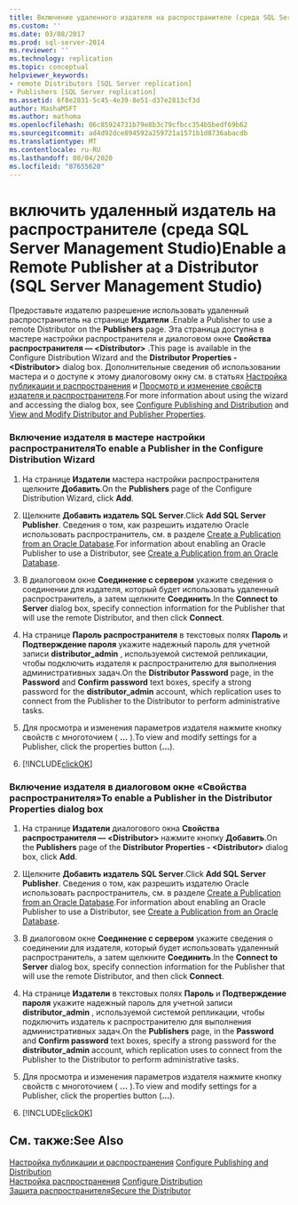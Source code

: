 ```yaml
---
title: Включение удаленного издателя на распространителе (среда SQL Server Management Studio) | Документация Майкрософт
ms.custom: ''
ms.date: 03/08/2017
ms.prod: sql-server-2014
ms.reviewer: ''
ms.technology: replication
ms.topic: conceptual
helpviewer_keywords:
- remote Distributors [SQL Server replication]
- Publishers [SQL Server replication]
ms.assetid: 6f8e2831-5c45-4e39-8e51-d37e2813cf3d
author: MashaMSFT
ms.author: mathoma
ms.openlocfilehash: 06c85924731b79e8b3c79cfbcc354b5bedf69b62
ms.sourcegitcommit: ad4d92dce894592a259721a1571b1d8736abacdb
ms.translationtype: MT
ms.contentlocale: ru-RU
ms.lasthandoff: 08/04/2020
ms.locfileid: "87655620"
---
```

# <a name="enable-a-remote-publisher-at-a-distributor-sql-server-management-studio"></a><span data-ttu-id="daa00-102">включить удаленный издатель на распространителе (среда SQL Server Management Studio)</span><span class="sxs-lookup"><span data-stu-id="daa00-102">Enable a Remote Publisher at a Distributor (SQL Server Management Studio)</span></span>
  <span data-ttu-id="daa00-103">Предоставьте издателю разрешение использовать удаленный распространитель на странице **Издатели** .</span><span class="sxs-lookup"><span data-stu-id="daa00-103">Enable a Publisher to use a remote Distributor on the **Publishers** page.</span></span> <span data-ttu-id="daa00-104">Эта страница доступна в мастере настройки распространителя и диалоговом окне **Свойства распространителя — \<Distributor>** .</span><span class="sxs-lookup"><span data-stu-id="daa00-104">This page is available in the Configure Distribution Wizard and the **Distributor Properties - \<Distributor>** dialog box.</span></span> <span data-ttu-id="daa00-105">Дополнительные сведения об использовании мастера и о доступе к этому диалоговому окну см. в статьях [Настройка публикации и распространения](configure-publishing-and-distribution.md) и [Просмотр и изменение свойств издателя и распространителя](view-and-modify-distributor-and-publisher-properties.md).</span><span class="sxs-lookup"><span data-stu-id="daa00-105">For more information about using the wizard and accessing the dialog box, see [Configure Publishing and Distribution](configure-publishing-and-distribution.md) and [View and Modify Distributor and Publisher Properties](view-and-modify-distributor-and-publisher-properties.md).</span></span>  
  
### <a name="to-enable-a-publisher-in-the-configure-distribution-wizard"></a><span data-ttu-id="daa00-106">Включение издателя в мастере настройки распространителя</span><span class="sxs-lookup"><span data-stu-id="daa00-106">To enable a Publisher in the Configure Distribution Wizard</span></span>  
  
1.  <span data-ttu-id="daa00-107">На странице **Издатели** мастера настройки распространителя щелкните **Добавить**.</span><span class="sxs-lookup"><span data-stu-id="daa00-107">On the **Publishers** page of the Configure Distribution Wizard, click **Add**.</span></span>  
  
2.  <span data-ttu-id="daa00-108">Щелкните **Добавить издатель SQL Server**.</span><span class="sxs-lookup"><span data-stu-id="daa00-108">Click **Add SQL Server Publisher**.</span></span> <span data-ttu-id="daa00-109">Сведения о том, как разрешить издателю Oracle использовать распространитель, см. в разделе [Create a Publication from an Oracle Database](publish/create-a-publication-from-an-oracle-database.md).</span><span class="sxs-lookup"><span data-stu-id="daa00-109">For information about enabling an Oracle Publisher to use a Distributor, see [Create a Publication from an Oracle Database](publish/create-a-publication-from-an-oracle-database.md).</span></span>  
  
3.  <span data-ttu-id="daa00-110">В диалоговом окне **Соединение с сервером** укажите сведения о соединении для издателя, который будет использовать удаленный распространитель, а затем щелкните **Соединить**.</span><span class="sxs-lookup"><span data-stu-id="daa00-110">In the **Connect to Server** dialog box, specify connection information for the Publisher that will use the remote Distributor, and then click **Connect**.</span></span>  
  
4.  <span data-ttu-id="daa00-111">На странице **Пароль распространителя** в текстовых полях **Пароль** и **Подтверждение пароля** укажите надежный пароль для учетной записи **distributor_admin** , используемой системой репликации, чтобы подключить издателя к распространителю для выполнения административных задач.</span><span class="sxs-lookup"><span data-stu-id="daa00-111">On the **Distributor Password** page, in the **Password** and **Confirm password** text boxes, specify a strong password for the **distributor_admin** account, which replication uses to connect from the Publisher to the Distributor to perform administrative tasks.</span></span>  
  
5.  <span data-ttu-id="daa00-112">Для просмотра и изменения параметров издателя нажмите кнопку свойств с многоточием ( **…** ).</span><span class="sxs-lookup"><span data-stu-id="daa00-112">To view and modify settings for a Publisher, click the properties button (**...**).</span></span>  
  
6.  [!INCLUDE[clickOK](../../includes/clickok-md.md)]  
  
### <a name="to-enable-a-publisher-in-the-distributor-properties-dialog-box"></a><span data-ttu-id="daa00-113">Включение издателя в диалоговом окне «Свойства распространителя»</span><span class="sxs-lookup"><span data-stu-id="daa00-113">To enable a Publisher in the Distributor Properties dialog box</span></span>  
  
1.  <span data-ttu-id="daa00-114">На странице **Издатели** диалогового окна **Свойства распространителя — \<Distributor>** нажмите кнопку **Добавить**.</span><span class="sxs-lookup"><span data-stu-id="daa00-114">On the **Publishers** page of the **Distributor Properties - \<Distributor>** dialog box, click **Add**.</span></span>  
  
2.  <span data-ttu-id="daa00-115">Щелкните **Добавить издатель SQL Server**.</span><span class="sxs-lookup"><span data-stu-id="daa00-115">Click **Add SQL Server Publisher**.</span></span> <span data-ttu-id="daa00-116">Сведения о том, как разрешить издателю Oracle использовать распространитель, см. в разделе [Create a Publication from an Oracle Database](publish/create-a-publication-from-an-oracle-database.md).</span><span class="sxs-lookup"><span data-stu-id="daa00-116">For information about enabling an Oracle Publisher to use a Distributor, see [Create a Publication from an Oracle Database](publish/create-a-publication-from-an-oracle-database.md).</span></span>  
  
3.  <span data-ttu-id="daa00-117">В диалоговом окне **Соединение с сервером** укажите сведения о соединении для издателя, который будет использовать удаленный распространитель, а затем щелкните **Соединить**.</span><span class="sxs-lookup"><span data-stu-id="daa00-117">In the **Connect to Server** dialog box, specify connection information for the Publisher that will use the remote Distributor, and then click **Connect**.</span></span>  
  
4.  <span data-ttu-id="daa00-118">На странице **Издатели** в текстовых полях **Пароль** и **Подтверждение пароля** укажите надежный пароль для учетной записи **distributor_admin** , используемой системой репликации, чтобы подключить издатель к распространителю для выполнения административных задач.</span><span class="sxs-lookup"><span data-stu-id="daa00-118">On the **Publishers** page, in the **Password** and **Confirm password** text boxes, specify a strong password for the **distributor_admin** account, which replication uses to connect from the Publisher to the Distributor to perform administrative tasks.</span></span>  
  
5.  <span data-ttu-id="daa00-119">Для просмотра и изменения параметров издателя нажмите кнопку свойств с многоточием ( **…** ).</span><span class="sxs-lookup"><span data-stu-id="daa00-119">To view and modify settings for a Publisher, click the properties button (**...**).</span></span>  
  
6.  [!INCLUDE[clickOK](../../includes/clickok-md.md)]  
  
## <a name="see-also"></a><span data-ttu-id="daa00-120">См. также:</span><span class="sxs-lookup"><span data-stu-id="daa00-120">See Also</span></span>  
 <span data-ttu-id="daa00-121">[Настройка публикации и распространения](configure-publishing-and-distribution.md) </span><span class="sxs-lookup"><span data-stu-id="daa00-121">[Configure Publishing and Distribution](configure-publishing-and-distribution.md) </span></span>  
 <span data-ttu-id="daa00-122">[Настройка распространения](configure-distribution.md) </span><span class="sxs-lookup"><span data-stu-id="daa00-122">[Configure Distribution](configure-distribution.md) </span></span>  
 [<span data-ttu-id="daa00-123">Защита распространителя</span><span class="sxs-lookup"><span data-stu-id="daa00-123">Secure the Distributor</span></span>](security/secure-the-distributor.md)  
  
  
